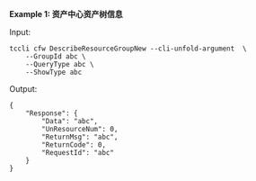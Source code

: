 **Example 1: 资产中心资产树信息**



Input: 

```
tccli cfw DescribeResourceGroupNew --cli-unfold-argument  \
    --GroupId abc \
    --QueryType abc \
    --ShowType abc
```

Output: 
```
{
    "Response": {
        "Data": "abc",
        "UnResourceNum": 0,
        "ReturnMsg": "abc",
        "ReturnCode": 0,
        "RequestId": "abc"
    }
}
```

